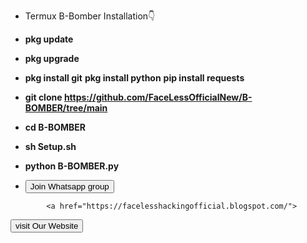 + Termux B-Bomber Installation👇

+ **pkg update**
+ **pkg upgrade**
+ **pkg install git**
  **pkg install python**
  **pip install requests**
  
 + **git clone https://github.com/FaceLessOfficialNew/B-BOMBER/tree/main**

+ **cd B-BOMBER**
+ **sh Setup.sh**
+ **python B-BOMBER.py**

+ <a href="https://chat.whatsapp.com/BqNvKAIS3Fl8sQbRYu12YU">

  <button>Join Whatsapp group </button>

</a></div>

            <a href="https://facelesshackingofficial.blogspot.com/">

  <button>visit Our Website </button>

</a></div>
